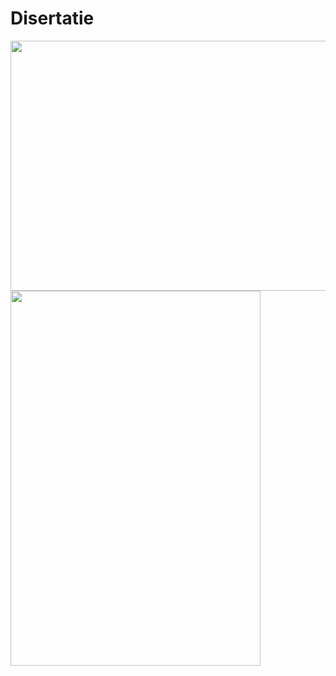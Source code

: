 # Disertatie


<img src="https://user-images.githubusercontent.com/63298887/189080504-c32b3cec-bb6a-4a77-aa51-fb6c7c5349b9.png" width="600" height="400">

<img src="https://user-images.githubusercontent.com/63298887/189081526-0bb2609b-7a5e-464c-a1c9-a598a4418f82.png" width="400" height="600">

